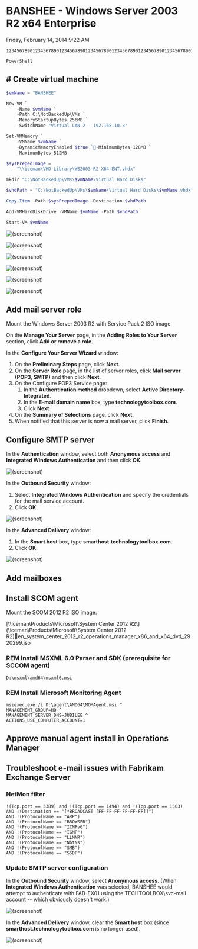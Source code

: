 ﻿# BANSHEE - Windows Server 2003 R2 x64 Enterprise

Friday, February 14, 2014
9:22 AM

```Console
12345678901234567890123456789012345678901234567890123456789012345678901234567890

PowerShell
```

## # Create virtual machine

```PowerShell
$vmName = "BANSHEE"

New-VM `
    -Name $vmName `
    -Path C:\NotBackedUp\VMs `
    -MemoryStartupBytes 256MB `
    -SwitchName "Virtual LAN 2 - 192.168.10.x"

Set-VMMemory `
    -VMName $vmName `
    -DynamicMemoryEnabled $true `-MinimumBytes 128MB `
    -MaximumBytes 512MB

$sysPrepedImage =
    "\\iceman\VHD Library\WS2003-R2-X64-ENT.vhdx"

mkdir "C:\NotBackedUp\VMs\$vmName\Virtual Hard Disks"

$vhdPath = "C:\NotBackedUp\VMs\$vmName\Virtual Hard Disks\$vmName.vhdx"

Copy-Item -Path $sysPrepedImage -Destination $vhdPath

Add-VMHardDiskDrive -VMName $vmName -Path $vhdPath

Start-VM $vmName
```

![(screenshot)](https://assets.technologytoolbox.com/screenshots/29/D82D2F58075A6E7A4C92CAB5077A399285E41429.png)

![(screenshot)](https://assets.technologytoolbox.com/screenshots/0F/18CFA0F2AEB71EF715E78359FD22C187C38F400F.png)

![(screenshot)](https://assets.technologytoolbox.com/screenshots/E1/D9B77AED760465AB0230AFF7F3D639C96F9CA9E1.png)

![(screenshot)](https://assets.technologytoolbox.com/screenshots/A3/5CA57ACAD746E8433A751C4E6C5709F365E94FA3.png)

![(screenshot)](https://assets.technologytoolbox.com/screenshots/32/E44CDC2E6475EF56C2964521F1AD89B8EB67DE32.png)

![(screenshot)](https://assets.technologytoolbox.com/screenshots/92/8139BEF13C3D8E228027826046469C7F7F65A792.png)

## Add mail server role

Mount the Windows Server 2003 R2 with Service Pack 2 ISO image.

On the **Manage Your Server** page, in the **Adding Roles to Your Server** section, click **Add or remove a role**.

In the **Configure Your Server Wizard** window:

1. On the **Preliminary Steps** page, click **Next**.
2. On the **Server Role** page, in the list of server roles, click **Mail server (POP3, SMTP)** and then click **Next**.
3. On the Configure POP3 Service page:
   1. In the **Authentication method** dropdown, select **Active Directory-Integrated**.
   2. In the **E-mail domain name** box, type **technologytoolbox.com**.
   3. Click **Next**.
4. On the **Summary of Selections** page, click **Next**.
5. When notified that this server is now a mail server, click **Finish**.

## Configure SMTP server

In the **Authentication** window, select both **Anonymous access** and **Integrated Windows Authentication** and then click **OK**.

![(screenshot)](https://assets.technologytoolbox.com/screenshots/4F/928BB1B4484FA3ACD24CCA2045856EA408D89A4F.png)

In the **Outbound Security** window:

1. Select **Integrated Windows Authentication** and specify the credentials for the mail service account.
2. Click **OK**.

![(screenshot)](https://assets.technologytoolbox.com/screenshots/1F/097125F6759D5366927EED3FEFD5E6901C6DAB1F.png)

In the **Advanced Delivery** window:

1. In the **Smart host** box, type **smarthost.technologytoolbox.com**.
2. Click **OK**.

![(screenshot)](https://assets.technologytoolbox.com/screenshots/84/17DC4D37ADFD4E5CF31758EBA134629657DF4584.png)

## Add mailboxes

## Install SCOM agent

Mount the SCOM 2012 R2 ISO image:

[\\\\iceman\\Products\\Microsoft\\System Center 2012 R2\\](\\iceman\Products\Microsoft\System Center 2012 R2\)en_system_center_2012_r2_operations_manager_x86_and_x64_dvd_2920299.iso

### REM Install MSXML 6.0 Parser and SDK (prerequisite for SCCOM agent)

```Console
D:\msxml\amd64\msxml6.msi
```

### REM Install Microsoft Monitoring Agent

```Console
msiexec.exe /i D:\agent\AMD64\MOMAgent.msi ^
MANAGEMENT_GROUP=HQ ^
MANAGEMENT_SERVER_DNS=JUBILEE ^
ACTIONS_USE_COMPUTER_ACCOUNT=1
```

## Approve manual agent install in Operations Manager

## Troubleshoot e-mail issues with Fabrikam Exchange Server

### NetMon filter

```Text
!(Tcp.port == 3389) and !(Tcp.port == 1494) and !(Tcp.port == 1503)
AND !(Destination == "[*BROADCAST [FF-FF-FF-FF-FF-FF]]")
AND !(ProtocolName == "ARP")
AND !(ProtocolName == "BROWSER")
AND !(ProtocolName == "ICMPv6")
AND !(ProtocolName == "IGMP")
AND !(ProtocolName == "LLMNR")
AND !(ProtocolName == "NbtNs")
AND !(ProtocolName == "SMB")
AND !(ProtocolName == "SSDP")
```

### Update SMTP server configuration

In the **Outbound Security** window, select **Anonymous access**. (When **Integrated Windows Authentication** was selected, BANSHEE would attempt to authenticate with FAB-EX01 using the TECHTOOLBOX\\svc-mail account -- which obviously doesn't work.)

![(screenshot)](https://assets.technologytoolbox.com/screenshots/55/125E12DCA7A5C6524DE85FC915133EB5099D9E55.png)

In the **Advanced Delivery** window, clear the **Smart host** box (since **smarthost.technologytoolbox.com** is no longer used).

![(screenshot)](https://assets.technologytoolbox.com/screenshots/CF/7F26F2FC904B232A87A81A101A239AD692EF77CF.png)
